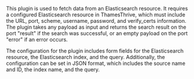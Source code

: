 This plugin is used to fetch data from an Elasticsearch resource. It requires a configured Elasticsearch resource in ThamesThrive, which must include the URL, port, scheme, username, password, and verify_certs information. The plugin takes any payload as input and returns the search result on the port "result" if the search was successful, or an empty payload on the port "error" if an error occurs. 

The configuration for the plugin includes form fields for the Elasticsearch resource, the Elasticsearch index, and the query. Additionally, the configuration can be set in JSON format, which includes the source name and ID, the index name, and the query.
